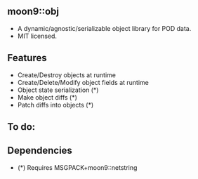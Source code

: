 ## moon9::obj
- A dynamic/agnostic/serializable object library for POD data.
- MIT licensed.

## Features
- Create/Destroy objects at runtime
- Create/Delete/Modify object fields at runtime
- Object state serialization (*)
- Make object diffs (*)
- Patch diffs into objects (*)

## To do:

## Dependencies
- (*) Requires MSGPACK+moon9::netstring
